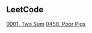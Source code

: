 ## LeetCode

[0001. Two Sum](/docs/leetcode/0001.%20Two%20Sum.md)
[0458. Poor Pigs](/docs/leetcode/0458.%20Poor%20Pigs.md)